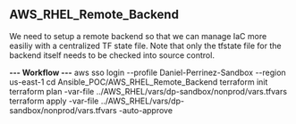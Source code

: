 ## AWS_RHEL_Remote_Backend
We need to setup a remote backend so that we can manage IaC more easiliy with a centralized TF state file.
Note that only the tfstate file for the backend itself needs to be checked into source control.

**--- Workflow ---**
aws sso login --profile Daniel-Perrinez-Sandbox --region us-east-1
cd Ansible_POC/AWS_RHEL_Remote_Backend
terraform init
terraform plan -var-file ../AWS_RHEL/vars/dp-sandbox/nonprod/vars.tfvars
terraform apply -var-file ../AWS_RHEL/vars/dp-sandbox/nonprod/vars.tfvars -auto-approve
